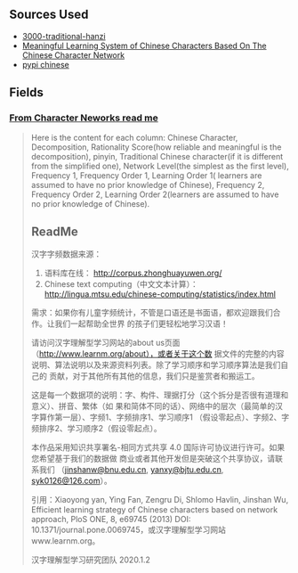 ## Sources Used
- [3000-traditional-hanzi](https://github.com/agj/3000-traditional-hanzi)
- [Meaningful Learning System of Chinese Characters Based On The Chinese Character Network](https://learnm.org/about)
- [pypi chinese](https://pypi.org/project/chinese/)

## Fields

### [From Character Neworks read me](https://learnm.org/static/data/readme.txt)

<blockquote>
Here is the content for each column: Chinese Character, Decomposition, Rationality 
Score(how reliable and meaningful is the decomposition), pinyin, Traditional 
Chinese character(if it is different from the simplified one), Network Level(the
simplest as the first level), Frequency 1, Frequency Order 1, Learning Order 1(
learners are assumed to have no prior knowledge of Chinese), Frequency 2, 
Frequency Order 2, Learning Order 2(learners are assumed to have no prior 
knowledge of Chinese).


ReadMe
-------

汉字字频数据来源： 
1. 语料库在线： http://corpus.zhonghuayuwen.org/
2. Chinese text computing（中文文本计算）： 
  http://lingua.mtsu.edu/chinese-computing/statistics/index.html

需求：如果你有儿童字频统计，不管是口语还是书面语，都欢迎跟我们合作。让我们一起帮助全世界
的孩子们更轻松地学习汉语！

请访问汉字理解型学习网站的about us页面（http://www.learnm.org/about），或者关于这个数
据文件的完整的内容说明、算法说明以及来源资料列表。除了学习顺序和学习顺序算法是我们自己的
贡献，对于其他所有其他的信息，我们只是鉴赏者和搬运工。

这是每一个数据项的说明：字、构件、理据打分（这个拆分是否很有道理和意义）、拼音、繁体（如
果和简体不同的话）、网络中的层次（最简单的汉字算作第一层）、字频1、字频排序1、学习顺序1
（假设零起点）、字频2、字频排序2、学习顺序2（假设零起点）。

本作品采用知识共享署名-相同方式共享 4.0 国际许可协议进行许可。如果您希望基于我们的数据做
商业或者其他开发但是突破这个共享协议，请联系我们
（jinshanw@bnu.edu.cn, yanxy@bjtu.edu.cn, syk0126@126.com）。

引用：Xiaoyong yan, Ying Fan, Zengru Di, Shlomo Havlin, Jinshan Wu, Efficient 
learning strategy of Chinese characters based on network approach, PloS ONE, 8, 
e69745 (2013) DOI: 10.1371/journal.pone.0069745，或汉字理解型学习网站www.learnm.org。

汉字理解型学习研究团队
2020.1.2
</blockquote>
